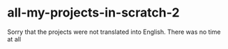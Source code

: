 # all-my-projects-in-scratch-2
Sorry that the projects were not translated into English. There was no time at all
